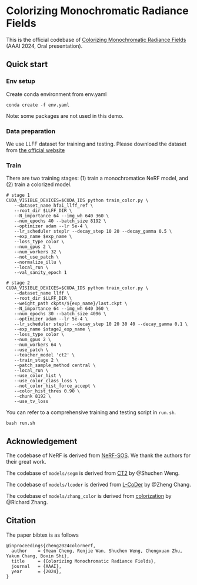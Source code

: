 # Colorizing Monochromatic Radiance Fields

This is the official codebase of [Colorizing Monochromatic Radiance Fields](https://liquidammonia.github.io/color-nerf/) (AAAI 2024, Oral presentation).


## Quick start

### Env setup
Create conda environment from env.yaml
```
conda create -f env.yaml
```
Note: some packages are not used in this demo.

### Data preparation
We use LLFF dataset for training and testing. Please download the dataset from [the official website](https://github.com/Fyusion/LLFF)

### Train
There are two training stages: (1) train a monochromatice NeRF model, and (2) train a colorized model.
```
# stage 1
CUDA_VISIBLE_DEVICES=$CUDA_IDS python train_color.py \
   --dataset_name hfai_llff_ref \
   --root_dir $LLFF_DIR \
   --N_importance 64 --img_wh 640 360 \
   --num_epochs 40 --batch_size 8192 \
   --optimizer adam --lr 5e-4 \
   --lr_scheduler steplr --decay_step 10 20 --decay_gamma 0.5 \
   --exp_name $exp_name \
   --loss_type color \
   --num_gpus 2 \
   --num_workers 32 \
   --not_use_patch \
   --normalize_illu \
   --local_run \
   --val_sanity_epoch 1
```
```
# stage 2
CUDA_VISIBLE_DEVICES=$CUDA_IDS python train_color.py \
   --dataset_name llff \
   --root_dir $LLFF_DIR \
   --weight_path ckpts/${exp_name}/last.ckpt \
   --N_importance 64 --img_wh 640 360 \
   --num_epochs 30 --batch_size 4096 \
   --optimizer adam --lr 5e-4 \
   --lr_scheduler steplr --decay_step 10 20 30 40 --decay_gamma 0.1 \
   --exp_name $stage2_exp_name \
   --loss_type color \
   --num_gpus 2 \
   --num_workers 64 \
   --use_patch \
   --teacher_model 'ct2' \
   --train_stage 2 \
   --patch_sample_method central \
   --local_run \
   --use_color_hist \
   --use_color_class_loss \
   --not_color_hist_force_accept \
   --color_hist_thres 0.90 \
   --chunk 8192 \
   --use_tv_loss 
```

You can refer to a comprehensive training and testing script in `run.sh`.
```
bash run.sh
```

## Acknowledgement

The codebase of NeRF is derived from [NeRF-SOS](https://github.com/VITA-Group/NeRF-SOS). We thank the authors for their great work.

The codebase of `models/segm` is derived from [CT2](https://github.com/shuchenweng/CT2) by @Shuchen Weng.


The codebase of `models/lcoder` is derived from [L-CoDer](https://github.com/changzheng123/L-CoDer) by @Zheng Chang.

The codebase of `models/zhang_color` is derived from [colorization](https://github.com/richzhang/colorization) by @Richard Zhang.


## Citation

The paper bibtex is as follows
```
@inproceedings{cheng2024colornerf,
  author    = {Yean Cheng, Renjie Wan, Shuchen Weng, Chengxuan Zhu, Yakun Chang, Boxin Shi},
  title     = {Colorizing Monochromatic Radiance Fields},
  journal   = {AAAI},
  year      = {2024},
}
```

